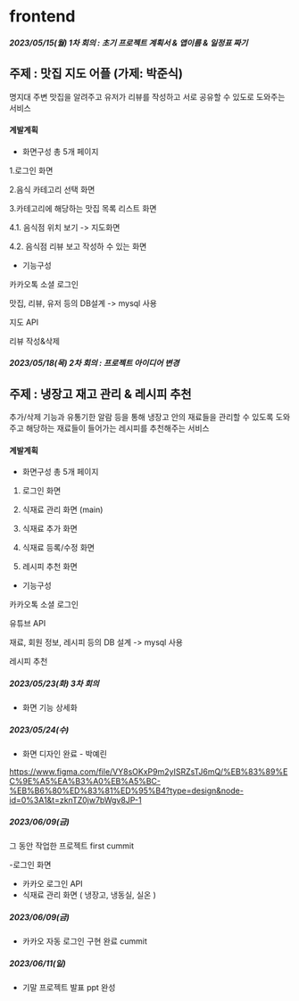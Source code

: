 # frontend
##### 2023/05/15(월) 1차 회의 : 초기 프로젝트 계획서 & 앱이름 & 일정표 짜기
## 주제 : 맛집 지도 어플 (가제: 박준식)
명지대 주변 맛집을 알려주고 유저가 리뷰를 작성하고 서로 공유할 수 있도로 도와주는 서비스
#### 계발계획
- 화면구성 총 5개 페이지

1.로그인 화면

2.음식 카테고리 선택 화면

3.카테고리에 해당하는 맛집 목록 리스트 화면 

4.1. 음식점 위치 보기 -> 지도화면 

4.2. 음식점 리뷰 보고 작성하 수 있는 화면


- 기능구성

 카카오톡 소셜 로그인

 맛집, 리뷰, 유저 등의 DB설계 -> mysql 사용

 지도 API

 리뷰 작성&삭제


##### 2023/05/18(목) 2차 회의 : 프로젝트 아이디어 변경
## 주제 : 냉장고 재고 관리 & 레시피 추천
추가/삭제 기능과 유통기한 알람 등을 통해 냉장고 안의 재료들을 관리할 수 있도록 도와주고 해당하는 재료들이 들어가는 레시피를 추천해주는 서비스
#### 계발계획
- 화면구성 총 5개 페이지

1. 로그인 화면

2. 식재료 관리 화면 (main)
  
3. 식재료 추가 화면

4. 식재료 등록/수정 화면

5. 레시피 추천 화면
    
    
- 기능구성

카카오톡 소셜 로그인

유튜브 API

재료, 회원 정보, 레시피 등의 DB 설계 -> mysql 사용

레시피 추천


##### 2023/05/23(화) 3차 회의 

- 화면 기능 상세화 


##### 2023/05/24(수) 

- 화면 디자인 완료 - 박예린

https://www.figma.com/file/VY8sOKxP9m2yISRZsTJ6mQ/%EB%83%89%EC%9E%A5%EA%B3%A0%EB%A5%BC-%EB%B6%80%ED%83%81%ED%95%B4?type=design&node-id=0%3A1&t=zknTZ0jw7bWgv8JP-1


##### 2023/06/09(금)

그 동안 작업한 프로젝트 first cummit

-로그인 화면
- 카카오 로그인 API
- 식재료 관리 화면 ( 냉장고, 냉동실, 실온 )

##### 2023/06/09(금)
- 카카오 자동 로그인 구현 완료 cummit

##### 2023/06/11(일)
- 기말 프로젝트 발표 ppt 완성
